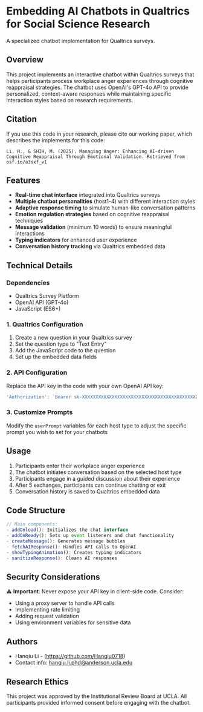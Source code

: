 # Embedding AI Chatbots in Qualtrics for Social Science Research 

A specialized chatbot implementation for Qualtrics surveys.

## Overview

This project implements an interactive chatbot within Qualtrics surveys that helps participants process workplace anger experiences through cognitive reappraisal strategies. The chatbot uses OpenAI's GPT-4o API to provide personalized, context-aware responses while maintaining specific interaction styles based on research requirements.

## Citation

If you use this code in your research, please cite our working paper, which describes the implements for this code:
```
Li, H., & SHIH, M. (2025). Managing Anger: Enhancing AI-driven Cognitive Reappraisal Through Emotional Validation. Retrieved from osf.io/a3sxf_v1
```

## Features

- **Real-time chat interface** integrated into Qualtrics surveys
- **Multiple chatbot personalities** (host1-4) with different interaction styles
- **Adaptive response timing** to simulate human-like conversation patterns
- **Emotion regulation strategies** based on cognitive reappraisal techniques
- **Message validation** (minimum 10 words) to ensure meaningful interactions
- **Typing indicators** for enhanced user experience
- **Conversation history tracking** via Qualtrics embedded data

## Technical Details

### Dependencies
- Qualtrics Survey Platform
- OpenAI API (GPT-4o)
- JavaScript (ES6+)

### 1. Qualtrics Configuration

1. Create a new question in your Qualtrics survey
2. Set the question type to "Text Entry"
3. Add the JavaScript code to the question
4. Set up the embedded data fields

### 2. API Configuration

Replace the API key in the code with your own OpenAI API key:
```javascript
'Authorization': `Bearer sk-XXXXXXXXXXXXXXXXXXXXXXXXXXXXXXXXXXXXXXXXXXXX`
```

### 3. Customize Prompts

Modify the `userPrompt` variables for each host type to adjust the specific prompt you wish to set for your chatbots

## Usage

1. Participants enter their workplace anger experience
2. The chatbot initiates conversation based on the selected host type
3. Participants engage in a guided discussion about their experience
4. After 5 exchanges, participants can continue chatting or exit
5. Conversation history is saved to Qualtrics embedded data

## Code Structure

```javascript
// Main components:
- addOnload(): Initializes the chat interface
- addOnReady(): Sets up event listeners and chat functionality
- createMessage(): Generates message bubbles
- fetchAIResponse(): Handles API calls to OpenAI
- showTypingAnimation(): Creates typing indicators
- sanitizeResponse(): Cleans AI responses
```

## Security Considerations

⚠️ **Important**: Never expose your API key in client-side code. Consider:
- Using a proxy server to handle API calls
- Implementing rate limiting
- Adding request validation
- Using environment variables for sensitive data

## Authors

- Hanqiu Li - (https://github.com/Hanqiu0718)
- Contact info: hanqiu.li.phd@anderson.ucla.edu

## Research Ethics

This project was approved by the Institutional Review Board at UCLA. All participants provided informed consent before engaging with the chatbot.

